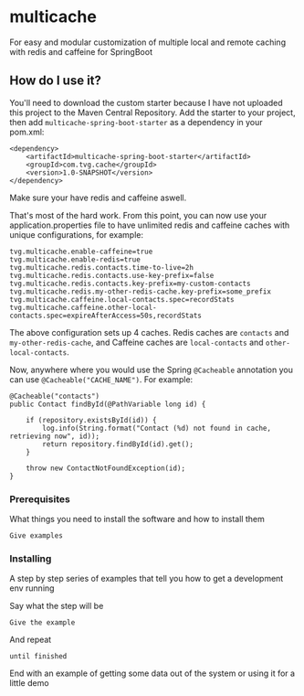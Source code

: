 # multicache
For easy and modular customization of multiple local and remote caching with redis and caffeine for SpringBoot

## How do I use it?

You'll need to download the custom starter because I have not uploaded this project to the Maven Central Repository. Add the starter to your project, then add `multicache-spring-boot-starter` as a dependency in your pom.xml:
```
<dependency>
    <artifactId>multicache-spring-boot-starter</artifactId>
    <groupId>com.tvg.cache</groupId>
    <version>1.0-SNAPSHOT</version>
</dependency>
```

Make sure your have redis and caffeine aswell.

That's most of the hard work. From this point, you can now use your application.properties file to have unlimited redis and caffeine caches with unique configurations, for example:
```
tvg.multicache.enable-caffeine=true
tvg.multicache.enable-redis=true
tvg.multicache.redis.contacts.time-to-live=2h
tvg.multicache.redis.contacts.use-key-prefix=false
tvg.multicache.redis.contacts.key-prefix=my-custom-contacts
tvg.multicache.redis.my-other-redis-cache.key-prefix=some_prefix
tvg.multicache.caffeine.local-contacts.spec=recordStats
tvg.multicache.caffeine.other-local-contacts.spec=expireAfterAccess=50s,recordStats
```

The above configuration sets up 4 caches. Redis caches are `contacts` and `my-other-redis-cache`, and Caffeine caches are `local-contacts` and `other-local-contacts`.

Now, anywhere where you would use the Spring `@Cacheable` annotation you can use `@Cacheable("CACHE_NAME")`. For example: 
```
@Cacheable("contacts")
public Contact findById(@PathVariable long id) {

    if (repository.existsById(id)) {
        log.info(String.format("Contact (%d) not found in cache, retrieving now", id));
        return repository.findById(id).get();
    }

    throw new ContactNotFoundException(id);
}
```
### Prerequisites

What things you need to install the software and how to install them

```
Give examples
```

### Installing

A step by step series of examples that tell you how to get a development env running

Say what the step will be

```
Give the example
```

And repeat

```
until finished
```

End with an example of getting some data out of the system or using it for a little demo
